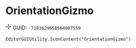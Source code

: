 # OrientationGizmo
![](/img/OrientationGizmo.png)
GUID: `-7183629658564907559`
```
EditorGUIUtility.IconContent("OrientationGizmo")
```

